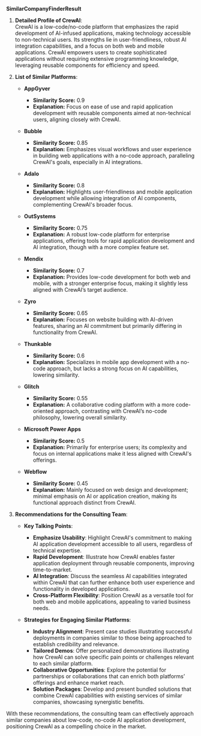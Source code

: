 **SimilarCompanyFinderResult**  

1. **Detailed Profile of CrewAI**:  
   CrewAI is a low-code/no-code platform that emphasizes the rapid development of AI-infused applications, making technology accessible to non-technical users. Its strengths lie in user-friendliness, robust AI integration capabilities, and a focus on both web and mobile applications. CrewAI empowers users to create sophisticated applications without requiring extensive programming knowledge, leveraging reusable components for efficiency and speed.

2. **List of Similar Platforms**:  
   - **AppGyver**  
     - **Similarity Score:** 0.9  
     - **Explanation:** Focus on ease of use and rapid application development with reusable components aimed at non-technical users, aligning closely with CrewAI.  
         
   - **Bubble**  
     - **Similarity Score:** 0.85  
     - **Explanation:** Emphasizes visual workflows and user experience in building web applications with a no-code approach, paralleling CrewAI's goals, especially in AI integrations.  
         
   - **Adalo**  
     - **Similarity Score:** 0.8  
     - **Explanation:** Highlights user-friendliness and mobile application development while allowing integration of AI components, complementing CrewAI's broader focus.  
         
   - **OutSystems**  
     - **Similarity Score:** 0.75  
     - **Explanation:** A robust low-code platform for enterprise applications, offering tools for rapid application development and AI integration, though with a more complex feature set.  
         
   - **Mendix**  
     - **Similarity Score:** 0.7  
     - **Explanation:** Provides low-code development for both web and mobile, with a stronger enterprise focus, making it slightly less aligned with CrewAI’s target audience.  
         
   - **Zyro**  
     - **Similarity Score:** 0.65  
     - **Explanation:** Focuses on website building with AI-driven features, sharing an AI commitment but primarily differing in functionality from CrewAI.  
         
   - **Thunkable**  
     - **Similarity Score:** 0.6  
     - **Explanation:** Specializes in mobile app development with a no-code approach, but lacks a strong focus on AI capabilities, lowering similarity.  
         
   - **Glitch**  
     - **Similarity Score:** 0.55  
     - **Explanation:** A collaborative coding platform with a more code-oriented approach, contrasting with CrewAI’s no-code philosophy, lowering overall similarity.  
         
   - **Microsoft Power Apps**  
     - **Similarity Score:** 0.5  
     - **Explanation:** Primarily for enterprise users; its complexity and focus on internal applications make it less aligned with CrewAI's offerings.  
         
   - **Webflow**  
     - **Similarity Score:** 0.45  
     - **Explanation:** Mainly focused on web design and development; minimal emphasis on AI or application creation, making its functional approach distinct from CrewAI.

3. **Recommendations for the Consulting Team**:  
   - **Key Talking Points**:  
      - **Emphasize Usability**: Highlight CrewAI's commitment to making AI application development accessible to all users, regardless of technical expertise.  
      - **Rapid Development**: Illustrate how CrewAI enables faster application deployment through reusable components, improving time-to-market.  
      - **AI Integration**: Discuss the seamless AI capabilities integrated within CrewAI that can further enhance both user experience and functionality in developed applications.  
      - **Cross-Platform Flexibility**: Position CrewAI as a versatile tool for both web and mobile applications, appealing to varied business needs.  

   - **Strategies for Engaging Similar Platforms**:  
      - **Industry Alignment**: Present case studies illustrating successful deployments in companies similar to those being approached to establish credibility and relevance.  
      - **Tailored Demos**: Offer personalized demonstrations illustrating how CrewAI can solve specific pain points or challenges relevant to each similar platform.  
      - **Collaborative Opportunities**: Explore the potential for partnerships or collaborations that can enrich both platforms’ offerings and enhance market reach.  
      - **Solution Packages**: Develop and present bundled solutions that combine CrewAI capabilities with existing services of similar companies, showcasing synergistic benefits.  

With these recommendations, the consulting team can effectively approach similar companies about low-code, no-code AI application development, positioning CrewAI as a compelling choice in the market.